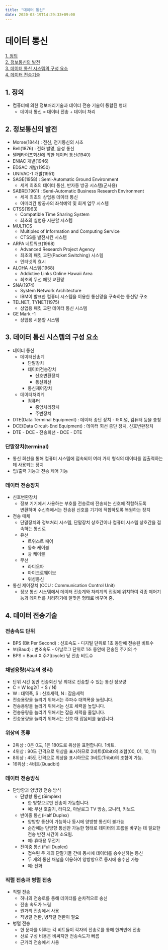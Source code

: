 ```yaml
---
title: "데이터 통신"
date: 2020-03-19T14:29:33+09:00
---
```


# 데이터 통신

[1. 정의](##1.-정의)  
[2. 정보통신의 발전](##-2.-정보통신의-발전)  
[3. 데이터 통신 시스템의 구성 요소](##-3.-데이터-통신-시스템의-구성-요소)  
[4. 데이터 전송기술](##-4.-데이터-전송기술)

## 1. 정의

- 컴퓨터에 의한 정보처리기술과 데이터 전송 기술이 통합된 형태
    - 데이터 통신 = 데이터 전송 + 데이터 처리

## 2. 정보통신의 발전

- Morse(1844) : 전신, 전기통신의 시초
- Bell(1876) : 전화 발명, 음성 통신
- 텔레타이프회선에 의한 데이터 통신(1940)
- ENIAC 개발(1946)
- EDSAC 개발(1950)
- UNIVAC-1 개발(1951)
- SAGE(1958) : Semi-Automatic Ground Environment
    - 세계 최초의 데이터 통신, 반자동 방공 시스템(군사용)
- SABRE(1961) : Semi-Automatic Business Research Environment
    - 세계 최초의 상업용 데이터 통신
    - 아메리칸 항공사의 좌석예약 및 회계 업무 시스템
- CTSS(1963)
    - Compatible Time Sharing System
    - 최초의 실험용 시분할 시스템
- MULTICS
    - Multiplex of Information and Computing Service
    - CTSS를 발전시킨 시스템
- ARPA 네트워크(1968)
    - Advanced Research Project Agency
    - 최초의 패킷 교환(Packet Switching) 시스템
    - 인터넷의 효시
- ALOHA 시스템(1968)
    - Addictive Links Online Hawaii Area
    - 최초의 무선 패킷 교환망
- SNA(1974)
    - System Network Architecture
    - IBM이 발표한 컴퓨터 시스템을 이용한 통신망을 구축하는 통신망 구조
- TELNET, TYNET(1975)
    - 상업용 패킷 교환 데이터 통신 시스템
- GE Mark -1
    - 상업용 시분할 시스템

## 3. 데이터 통신 시스템의 구성 요소

- 데이터 통신
    - 데이터전송계
        - 단말장치
        - 데이터전송장치
            - 신호변환장치
            - 통신회선
        - 통신제어장치
    - 데이터처리계
        - 컴퓨터
            - 중앙처리장치
            - 주변장치
- DTE(Data Terminal Equipment) : 데이터 종단 장치 - 터미널, 컴퓨터 등을 총칭
- DCE(Data Circuit-End Equipment) : 데이터 회선 종단 장치, 신호변환장치
- DTE - DCE - 전송회선 - DCE - DTE

### 단말장치(terminal)

- 통신 회선을 통해 컴퓨터 시스템에 접속되어 여러 가지 형식의 데이터를 입출력하는데 사용되는 장치
- 입/출력 기능과 전송 제어 기능

### 데이터 전송장치

- 신호변환장치
    - 정보 기기에서 사용하는 부호를 전송로에 전송되는 신호에 적합하도록  
    변환하며 수신측에서는 전송된 신호를 기기에 적합하도록 복원하는 장치
- 전송 매체
    - 단말장치와 정보처리 시스템, 단말장치 상호간이나 컴퓨터 시스템 상호간을 접속하는 통신로
    - 유선
        - 트위스트 페어
        - 동축 케이블
        - 광 케이블
    - 무선
        - 라디오파
        - 마이크로웨이브
        - 위성통신
- 통신 제어장치 (CCU : Communication Control Unit)
    - 정보 통신 시스템에서 데이터 전송계와 처리계의 접점에 위치하여 각종 제어기능과 데이터를 처리하기에 알맞은 형태로 바꾸어 줌.

## 4. 데이터 전송기술

### 전송속도 단위

- BPS (Bit Per Second) : 신호속도 - 디지털 단위로 1초 동안에 전송된 비트수
- 보(Baud) : 변조속도 - 아날로그 단위로 1초 동안에 전송된 주기의 수
- BPS = Baud X 주기(cycle) 당 전송 비트수

### 채널용량(샤논의 정리)

- 단위 시간 동안 전송회선 당 최대로 전송할 수 있는 통신 정보량
- C = W log2(1 + S / N)
- W : 대역폭, S : 신호세력, N : 잡음세력
- 전송용량을 늘리기 위해서는 주파수 대역폭을 늘립니다.
- 전송용량을 늘리기 위해서는 신호 세력을 높입니다.
- 전송용량을 늘리기 위해서는 잡음 세력을 줄입니다.
- 전송용량을 늘리기 위해서는 신호 대 잡음비를 높입니다.

### 위상의 종류

- 2위상 : 0은 0도, 1은 180도로 위상을 표현합니다. 1비트.
- 4위상 : 90도 간격으로 위상을 표시하므로 2비트(Dibit)의 조합(00, 01, 10, 11)
- 8위상 : 45도 간격으로 위상을 표시하므로 3비트(Tribit)의 조합이 가능.
- 16위상 : 4비트(Quadbit)

### 데이터 전송방식

- 단방향과 양방향 전송 방식
    - 단방향 통신(Simplex)
        - 한 방향으로만 전송이 가능합니다.
        - 예: 무선 호출기, 라디오, 아날로그 TV 방송, 모니터, 키보드
    - 반이중 통신(Half Duplex)
        - 양방향 통신이 가능하나 동시에 양방향 통신이 불가능
        - 순간에는 단방향 통신만 가능한 형태로 데이터의 흐름을 바꾸는 데
        필요한 전송 반전 시간이 소요됨.
        - 예: 휴대용 무전기
    - 전이중 통신(Full Duplex)
        - 접속된 두 개의 단말기들 간에 동시에 데이터를 송수신하는 통신
        - 두 개의 통신 채널을 이용하여 양방향으로 동시에 송수신 가능
        - 예: 전화

### 직렬 전송과 병렬 전송

- 직렬 전송
    - 하나의 전송로를 통해 데이터를 순차적으로 송신
    - 전송 속도가 느림
    - 원거리 전송에서 사용
    - 직병렬 전환, 병직렬 전환이 필요
- 병렬 전송
    - 한 문자를 이루는 각 비트들이 각자의 전송로를 통해 한꺼번에 전송
    - 선로 구성 비용은 비싸지만 전송속도가 빠름
    - 근거리 전송에서 사용
